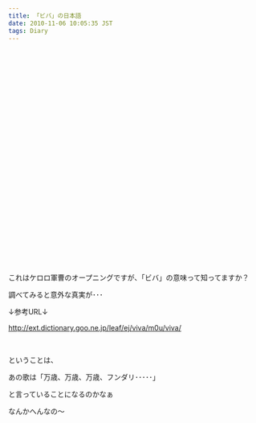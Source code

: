 ```yaml
---
title: 「ビバ」の日本語
date: 2010-11-06 10:05:35 JST
tags: Diary
---
```

<p>
<object width="540" height="430">
<param name="movie" value="http://www.youtube.com/v/qNhCM7VfvCE?fs=1&amp;hl=ja_JP&amp;color1=0xe1600f&amp;color2=0xfebd01" />
<param name="allowFullScreen" value="true" />
<param name="allowscriptaccess" value="always" /><embed type="application/x-shockwave-flash" width="540" height="430" src="http://www.youtube.com/v/qNhCM7VfvCE?fs=1&amp;hl=ja_JP&amp;color1=0xe1600f&amp;color2=0xfebd01" allowscriptaccess="always" allowfullscreen="true"></embed>
</object>
</p>
<p>これはケロロ軍曹のオープニングですが、「ビバ」の意味って知ってますか？</p>
<p>調べてみると意外な真実が･･･</p>
<p>↓参考URL↓</p>
<p><a href="http://ext.dictionary.goo.ne.jp/leaf/ej/viva/m0u/viva/" target="_blank">http://ext.dictionary.goo.ne.jp/leaf/ej/viva/m0u/viva/</a></p>
<p>&nbsp;</p>
<p>ということは、</p>
<p>あの歌は「万歳、万歳、万歳、フンダリ･････」</p>
<p>と言っていることになるのかなぁ</p>
<p>なんかへんなの～</p>